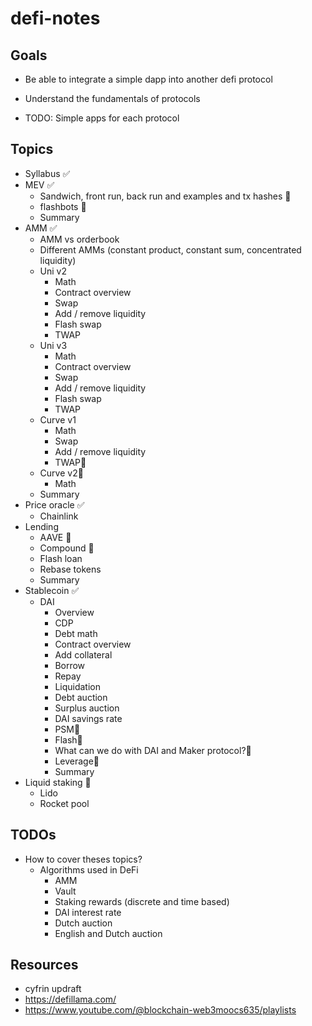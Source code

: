 # defi-notes

## Goals
- Be able to integrate a simple dapp into another defi protocol
- Understand the fundamentals of protocols

- TODO: Simple apps for each protocol

## Topics
- Syllabus ✅
- MEV ✅
    - Sandwich, front run, back run and examples and tx hashes 🚧
    - flashbots 🚧
    - Summary
- AMM ✅
    - AMM vs orderbook
    - Different AMMs (constant product, constant sum, concentrated liquidity)
    - Uni v2
        - Math
        - Contract overview
        - Swap
        - Add / remove liquidity
        - Flash swap
        - TWAP
    - Uni v3
        - Math
        - Contract overview
        - Swap
        - Add / remove liquidity
        - Flash swap
        - TWAP
    - Curve v1
        - Math
        - Swap
        - Add / remove liquidity
        - TWAP🤔
    - Curve v2🤔
        - Math
    - Summary
- Price oracle ✅
    - Chainlink
- Lending 
    - AAVE 🚧
    - Compound 🚧
    - Flash loan
    - Rebase tokens
    - Summary
- Stablecoin ✅
    - DAI
        - Overview
        - CDP
        - Debt math
        - Contract overview
        - Add collateral
        - Borrow
        - Repay
        - Liquidation
        - Debt auction
        - Surplus auction
        - DAI savings rate
        - PSM🤔
        - Flash🤔
        - What can we do with DAI and Maker protocol?🤔
        - Leverage🤔
        - Summary
- Liquid staking 🚧
    - Lido
    - Rocket pool

## TODOs
- How to cover theses topics?
    - Algorithms used in DeFi
        - AMM
        - Vault
        - Staking rewards (discrete and time based)
        - DAI interest rate
        - Dutch auction
        - English and Dutch auction


## Resources
- cyfrin updraft
- https://defillama.com/
- https://www.youtube.com/@blockchain-web3moocs635/playlists
